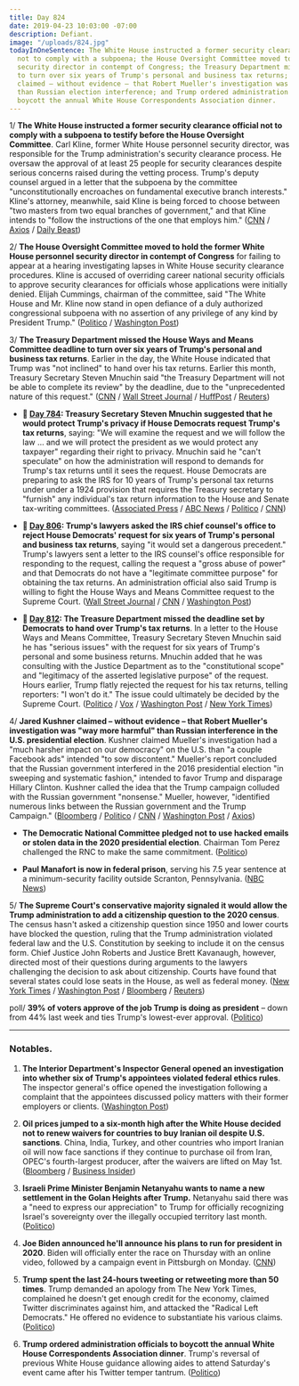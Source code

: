 ```yaml
---
title: Day 824
date: 2019-04-23 10:03:00 -07:00
description: Defiant.
image: "/uploads/824.jpg"
todayInOneSentence: The White House instructed a former security clearance official
  not to comply with a subpoena; the House Oversight Committee moved to hold the former
  security director in contempt of Congress; the Treasury Department missed the deadline
  to turn over six years of Trump's personal and business tax returns; Jared Kushner
  claimed – without evidence – that Robert Mueller's investigation was "way more harmful"
  than Russian election interference; and Trump ordered administration officials to
  boycott the annual White House Correspondents Association dinner.
---
```


1/ **The White House instructed a former security clearance official not to comply with a subpoena to testify before the House Oversight Committee**. Carl Kline, former White House personnel security director, was responsible for the Trump administration's security clearance process. He oversaw the approval of at least 25 people for security clearances despite serious concerns raised during the vetting process. Trump's deputy counsel argued in a letter that the subpoena by the committee "unconstitutionally encroaches on fundamental executive branch interests." Kline's attorney, meanwhile, said Kline is being forced to choose between "two masters from two equal branches of government," and that Kline intends to "follow the instructions of the one that employs him." ([CNN](https://www.cnn.com/2019/04/22/politics/carl-kline-subpoena/index.html) / [Axios](https://www.axios.com/white-house-security-clearance-probe-testimony-150e1173-3dad-405e-b79b-5939f1c25069.html) / [Daily Beast](https://www.thedailybeast.com/trump-administration-orders-official-not-to-comply-with-dem-subpoena-over-security-clearances))

2/ **The House Oversight Committee moved to hold the former White House personnel security director in contempt of Congress** for failing to appear at a hearing investigating lapses in White House security clearance procedures. Kline is accused of overriding career national security officials to approve security clearances for officials whose applications were initially denied. Elijah Cummings, chairman of the committee, said "The White House and Mr. Kline now stand in open defiance of a duly authorized congressional subpoena with no assertion of any privilege of any kind by President Trump." ([Politico](https://www.politico.com/story/2019/04/23/white-house-security-clearance-investigators-1287313) / [Washington Post](https://www.washingtonpost.com/politics/2019/04/23/white-house-instructs-official-ignore-democratic-subpoena-over-security-clearances/))

3/ **The Treasury Department missed the House Ways and Means Committee deadline to turn over six years of Trump's personal and business tax returns**. Earlier in the day, the White House indicated that Trump was "not inclined" to hand over his tax returns. Earlier this month, Treasury Secretary Steven Mnuchin said "the Treasury Department will not be able to complete its review" by the deadline, due to the "unprecedented nature of this request." ([CNN](https://www.cnn.com/2019/04/23/politics/irs-deadline-trump-tax-returns/index.html) / [Wall Street Journal](https://www.wsj.com/articles/white-house-indicates-it-wont-meet-deadline-for-trump-tax-returns-11556033979) / [HuffPost](https://www.huffpost.com/entry/trump-tax-returns-democrats_n_5cbe1c37e4b00b3e70cdc305) / [Reuters](https://www.reuters.com/article/us-usa-trump-tax-deadline-idUSKCN1RZ1NY))

* **📌 [Day 784](https://whatthefuckjusthappenedtoday.com/2019/03/14/day-784/#3-treasury-secretary-steven-mnuchin): Treasury Secretary Steven Mnuchin suggested that he would protect Trump's privacy if House Democrats request Trump's tax returns**, saying: "We will examine the request and we will follow the law … and we will protect the president as we would protect any taxpayer" regarding their right to privacy. Mnuchin said he "can't speculate" on how the administration will respond to demands for Trump's tax returns until it sees the request. House Democrats are preparing to ask the IRS for 10 years of Trump's personal tax returns under under a 1924 provision that requires the Treasury secretary to "furnish" any individual's tax return information to the House and Senate tax-writing committees. ([Associated Press](https://apnews.com/b7c693b602744f63bddd2efbf52ef5c6) / [ABC News](https://abcnews.go.com/Politics/democrats-expected-treasury-secretary-steven-mnuchin-donald-trumps/story?id=61667306) / [Politico](https://www.politico.com/story/2019/03/14/mnuchin-trump-tax-returns-1221286) / [CNN](https://www.cnn.com/2019/03/14/politics/mnuchin-trump-tax-returns-congress/index.html))

* **📌 [Day 806](https://whatthefuckjusthappenedtoday.com/2019/04/05/day-806/#2-trumps-lawyers-asked-the-irs-chief): Trump's lawyers asked the IRS chief counsel's office to reject House Democrats' request for six years of Trump's personal and business tax returns**, saying "it would set a dangerous precedent." Trump's lawyers sent a letter to the IRS counsel's office responsible for responding to the request, calling the request a "gross abuse of power" and that Democrats do not have a "legitimate committee purpose" for obtaining the tax returns. An administration official also said Trump is willing to fight the House Ways and Means Committee request to the Supreme Court. ([Wall Street Journal](https://www.wsj.com/articles/president-trumps-lawyer-urges-irs-to-reject-democrats-tax-return-demand-11554493128) / [CNN](https://www.cnn.com/2019/04/05/politics/donald-trump-tax-returns-supreme-court/index.html) / [Washington Post](https://www.washingtonpost.com/news/politics/wp/2019/04/05/trump-lawyer-contends-treasury-must-not-release-presidents-tax-returns-until-the-justice-department-weighs-in/))

* **📌 [Day 812](https://whatthefuckjusthappenedtoday.com/2019/04/11/day-812/#3-the-treasure-department-missed-the): The Treasure Department missed the deadline set by Democrats to hand over Trump's tax returns**. In a letter to the House Ways and Means Committee, Treasury Secretary Steven Mnuchin said he has "serious issues" with the request for six years of Trump's personal and some business returns. Mnuchin added that he was consulting with the Justice Department as to the "constitutional scope" and "legitimacy of the asserted legislative purpose" of the request. Hours earlier, Trump flatly rejected the request for his tax returns, telling reporters: "I won't do it." The issue could ultimately be decided by the Supreme Court. ([Politico](https://www.politico.com/story/2019/04/10/trump-tax-returns-congress-1342027) / [Vox](https://www.vox.com/2019/4/11/18305974/steven-mnuchin-richard-neal-trump-taxes) / [Washington Post](https://www.washingtonpost.com/business/economy/treasury-says-it-will-miss-democrats-deadline-for-turning-over-trump-tax-returns/2019/04/10/14319f9c-5bce-11e9-842d-7d3ed7eb3957_story.html) / [New York Times](https://www.nytimes.com/2019/04/10/us/politics/trump-tax-returns-treasury.html))

4/ **Jared Kushner claimed – without evidence – that Robert Mueller's investigation was "way more harmful" than Russian interference in the U.S. presidential election**. Kushner claimed Mueller's investigation had a "much harsher impact on our democracy" on the U.S. than "a couple Facebook ads" intended "to sow discontent." Mueller's report concluded that the Russian government interfered in the 2016 presidential election "in sweeping and systematic fashion," intended to favor Trump and disparage Hillary Clinton. Kushner called the idea that the Trump campaign colluded with the Russian government "nonsense." Mueller, however, "identified numerous links between the Russian government and the Trump Campaign." ([Bloomberg](https://www.bloomberg.com/news/articles/2019-04-23/jared-kushner-mueller-russia-facebook-ads) / [Politico](https://www.politico.com/story/2019/04/23/kushner-mueller-probe-russian-election-interference-1287654) / [CNN](https://www.cnn.com/2019/04/23/politics/jared-kushner-russia-investigation-time/index.html) / [Washington Post](https://www.washingtonpost.com/politics/kushner-says-russia-investigations-way-more-harmful-than-russian-election-interference/2019/04/23/c9576ebc-65db-11e9-82ba-fcfeff232e8f_story.html) / [Axios](https://www.axios.com/jared-kushner-russian-collusion-nonsense-time-100-summit-49731a6c-1d1d-47e6-b0d0-8627d99b0c1c.html))

* **The Democratic National Committee pledged not to use hacked emails or stolen data in the 2020 presidential election**. Chairman Tom Perez challenged the RNC to make the same commitment. ([Politico](https://www.politico.com/story/2019/04/23/dnc-hacked-emails-2020-election-1374444))

* **Paul Manafort is now in federal prison**, serving his 7.5 year sentence at a minimum-security facility outside Scranton, Pennsylvania. ([NBC News](https://www.nbcnews.com/politics/justice-department/former-trump-campaign-chair-paul-manafort-now-federal-prison-n997511))

5/ **The Supreme Court's conservative majority signaled it would allow the Trump administration to add a citizenship question to the 2020 census**. The census hasn't asked a citizenship question since 1950 and lower courts have blocked the question, ruling that the Trump administration violated federal law and the U.S. Constitution by seeking to include it on the census form. Chief Justice John Roberts and Justice Brett Kavanaugh, however, directed most of their questions during arguments to the lawyers challenging the decision to ask about citizenship. Courts have found that several states could lose seats in the House, as well as federal money. ([New York Times](https://www.nytimes.com/2019/04/23/us/politics/supreme-court-census-citizenship.html) / [Washington Post](https://www.washingtonpost.com/politics/courts_law/supreme-court-takes-up-trump-administrations-census-citizenship-question/2019/04/22/ac1db7b8-653e-11e9-a1b6-b29b90efa879_story.html) / [Bloomberg](https://www.bloomberg.com/news/articles/supreme-court-census-citizenship-arguments) / [Reuters](https://www.reuters.com/article/us-usa-court-census-idUSKCN1RZ0X9))

poll/ **39% of voters approve of the job Trump is doing as president** – down from 44% last week and ties Trump's lowest-ever approval. ([Politico](https://www.politico.com/story/2019/04/22/trump-approval-mueller-report-1286386))

---

### Notables.

1. **The Interior Department's Inspector General opened an investigation into whether six of Trump's appointees violated federal ethics rules**. The inspector general's office opened the investigation following a complaint that the appointees discussed policy matters with their former employers or clients. ([Washington Post](https://www.washingtonpost.com/climate-environment/2019/04/23/six-trump-interior-appointees-are-being-investigated-possible-ethical-misconduct/))

2. **Oil prices jumped to a six-month high after the White House decided not to renew waivers for countries to buy Iranian oil despite U.S. sanctions**. China, India, Turkey, and other countries who import Iranian oil will now face sanctions if they continue to purchase oil from Iran, OPEC's fourth-largest producer, after the waivers are lifted on May 1st. ([Bloomberg](https://www.bloomberg.com/news/articles/2019-04-22/oil-extends-gains-after-u-s-rules-out-waivers-beyond-may-expiry?srnd=premium-europe) / [Business Insider](https://www.businessinsider.com/oil-prices-trump-tightens-squeeze-on-iran-2019-4))

3. **Israeli Prime Minister Benjamin Netanyahu wants to name a new settlement in the Golan Heights after Trump.** Netanyahu said there was a "need to express our appreciation" to Trump for officially recognizing Israel's sovereignty over the illegally occupied territory last month. ([Politico](https://www.politico.com/story/2019/04/23/netanyahu-golan-settlement-trump-1287655))

4. **Joe Biden announced he'll announce his plans to run for president in 2020**. Biden will officially enter the race on Thursday with an online video, followed by a campaign event in Pittsburgh on Monday. ([CNN](https://www.cnn.com/2019/04/23/politics/2020-biden-announcement-thursday/index.html))

5. **Trump spent the last 24-hours tweeting or retweeting more than 50 times**. Trump demanded an apology from The New York Times, complained he doesn't get enough credit for the economy, claimed Twitter discriminates against him, and attacked the "Radical Left Democrats." He offered no evidence to substantiate his various claims. ([Politico](https://www.politico.com/story/2019/04/23/trump-media-tweets-1287310))

6. **Trump ordered administration officials to boycott the annual White House Correspondents Association dinner**. Trump's reversal of previous White House guidance allowing aides to attend Saturday's event came after his Twitter temper tantrum. ([Politico](https://www.politico.com/story/2019/04/23/trump-orders-boycott-of-white-house-correspondents-dinner-1287871))